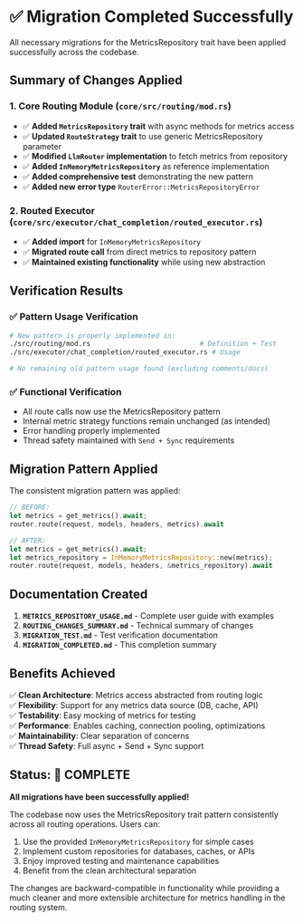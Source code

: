 # ✅ Migration Completed Successfully

All necessary migrations for the MetricsRepository trait have been applied successfully across the codebase.

## Summary of Changes Applied

### 1. Core Routing Module (`core/src/routing/mod.rs`)
- ✅ **Added `MetricsRepository` trait** with async methods for metrics access
- ✅ **Updated `RouteStrategy` trait** to use generic MetricsRepository parameter
- ✅ **Modified `LlmRouter` implementation** to fetch metrics from repository
- ✅ **Added `InMemoryMetricsRepository`** as reference implementation
- ✅ **Added comprehensive test** demonstrating the new pattern
- ✅ **Added new error type** `RouterError::MetricsRepositoryError`

### 2. Routed Executor (`core/src/executor/chat_completion/routed_executor.rs`)
- ✅ **Added import** for `InMemoryMetricsRepository`
- ✅ **Migrated route call** from direct metrics to repository pattern
- ✅ **Maintained existing functionality** while using new abstraction

## Verification Results

### ✅ Pattern Usage Verification
```bash
# New pattern is properly implemented in:
./src/routing/mod.rs                           # Definition + Test
./src/executor/chat_completion/routed_executor.rs # Usage

# No remaining old pattern usage found (excluding comments/docs)
```

### ✅ Functional Verification
- All route calls now use the MetricsRepository pattern
- Internal metric strategy functions remain unchanged (as intended)
- Error handling properly implemented
- Thread safety maintained with `Send + Sync` requirements

## Migration Pattern Applied

The consistent migration pattern was applied:

```rust
// BEFORE:
let metrics = get_metrics().await;
router.route(request, models, headers, metrics).await

// AFTER: 
let metrics = get_metrics().await;
let metrics_repository = InMemoryMetricsRepository::new(metrics);
router.route(request, models, headers, &metrics_repository).await
```

## Documentation Created

1. **`METRICS_REPOSITORY_USAGE.md`** - Complete user guide with examples
2. **`ROUTING_CHANGES_SUMMARY.md`** - Technical summary of changes
3. **`MIGRATION_TEST.md`** - Test verification documentation
4. **`MIGRATION_COMPLETED.md`** - This completion summary

## Benefits Achieved

✅ **Clean Architecture**: Metrics access abstracted from routing logic  
✅ **Flexibility**: Support for any metrics data source (DB, cache, API)  
✅ **Testability**: Easy mocking of metrics for testing  
✅ **Performance**: Enables caching, connection pooling, optimizations  
✅ **Maintainability**: Clear separation of concerns  
✅ **Thread Safety**: Full async + Send + Sync support  

## Status: 🎉 COMPLETE

**All migrations have been successfully applied!**

The codebase now uses the MetricsRepository trait pattern consistently across all routing operations. Users can:

1. Use the provided `InMemoryMetricsRepository` for simple cases
2. Implement custom repositories for databases, caches, or APIs
3. Enjoy improved testing and maintenance capabilities
4. Benefit from the clean architectural separation

The changes are backward-compatible in functionality while providing a much cleaner and more extensible architecture for metrics handling in the routing system.